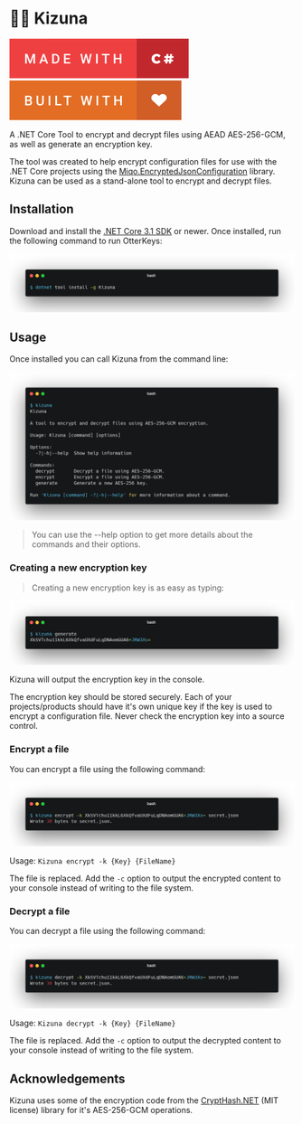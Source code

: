 # :rat::closed_lock_with_key: Kizuna

![forthebadge](.github/images/made-with-c-sharp.svg)
![forthebadge](.github/images/built-with-love.svg)

A .NET Core Tool to encrypt and decrypt files using AEAD AES-256-GCM, as well as generate an encryption key.

The tool was created to help encrypt configuration files for use with the .NET Core projects using the [Miqo.EncryptedJsonConfiguration](https://github.com/miqoas/Miqo.EncryptedJsonConfiguration) library. Kizuna can be used as a stand-alone tool to encrypt and decrypt files.

## Installation

Download and install the [.NET Core 3.1 SDK](https://www.microsoft.com/net/download)
or newer. Once installed, run the following command to run OtterKeys:

![dotnet tool install -g Kizuna](.github/images/command-install.png)

## Usage

Once installed you can call Kizuna from the command line:

![usage](.github/images/command-help.png)

> You can use the --help option to get more details about the commands and
their options.

### Creating a new encryption key

> Creating a new encryption key is as easy as typing:

![usage](.github/images/command-generate.png)

Kizuna will output the encryption key in the console.

The encryption key should be stored securely. Each of your projects/products should have it's own unique key if the key is used to encrypt a configuration file. Never check the encryption key into a source control.

### Encrypt a file

You can encrypt a file using the following command:

![usage](.github/images/command-encrypt.png)

Usage: `Kizuna encrypt -k {Key} {FileName}`

The file is replaced. Add the `-c` option to output the encrypted content to your console instead of writing to the file system.

### Decrypt a file

You can decrypt a file using the following command:

![usage](.github/images/command-decrypt.png)

Usage: `Kizuna decrypt -k {Key} {FileName}`

The file is replaced. Add the `-c` option to output the decrypted content to your console instead of writing to the file system.

## Acknowledgements

Kizuna uses some of the encryption code from the [CryptHash.NET](https://github.com/alecgn/crypthash-net/) (MIT license) library for it's AES-256-GCM operations.
